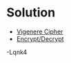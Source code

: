 # Solution

* [Vigenere Cipher](https://en.wikipedia.org/wiki/Vigen%C3%A8re_cipher)
* [Encrypt/Decrypt](https://cryptii.com/pipes/vigenere-cipher)

-Lqnk4
